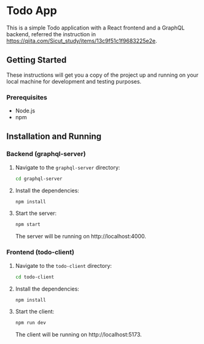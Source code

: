 # Todo App

This is a simple Todo application with a React frontend and a GraphQL backend, referred the instruction in https://qiita.com/Sicut_study/items/13c9f51c1f9683225e2e.

## Getting Started

These instructions will get you a copy of the project up and running on your local machine for development and testing purposes.

### Prerequisites

- Node.js
- npm

## Installation and Running

### Backend (graphql-server)

1.  Navigate to the `graphql-server` directory:
    ```sh
    cd graphql-server
    ```
2.  Install the dependencies:
    ```sh
    npm install
    ```
3.  Start the server:
    ```sh
    npm start
    ```
    The server will be running on http://localhost:4000.

### Frontend (todo-client)

1.  Navigate to the `todo-client` directory:
    ```sh
    cd todo-client
    ```
2.  Install the dependencies:
    ```sh
    npm install
    ```
3.  Start the client:
    ```sh
    npm run dev
    ```
    The client will be running on http://localhost:5173.
